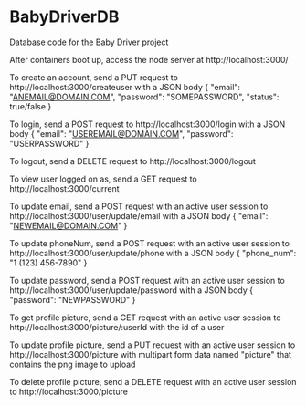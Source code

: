 # BabyDriverDB
Database code for the Baby Driver project

After containers boot up, access the node server at http://localhost:3000/


To create an account, send a PUT request to http://localhost:3000/createuser with a JSON body { "email": "ANEMAIL@DOMAIN.COM", "password": "SOMEPASSWORD", "status": true/false }


To login, send a POST request to http://localhost:3000/login with a JSON body { "email": "USEREMAIL@DOMAIN.COM", "password": "USERPASSWORD" }


To logout, send a DELETE request to http://localhost:3000/logout


To view user logged on as, send a GET request to http://localhost:3000/current


To update email, send a POST request with an active user session to http://localhost:3000/user/update/email with a JSON body { "email": "NEWEMAIL@DOMAIN.COM" }


To update phoneNum, send a POST request with an active user session to http://localhost:3000/user/update/phone with a JSON body { "phone_num": "1 (123) 456-7890" }


To update password, send a POST request with an active user session to http://localhost:3000/user/update/password with a JSON body { "password": "NEWPASSWORD" }


To get profile picture, send a GET request with an active user session to http://localhost:3000/picture/:userId with the id of a user


To update profile picture, send a PUT request with an active user session to http://localhost:3000/picture with multipart form data named "picture" that contains the png image to upload


To delete profile picture, send a DELETE request with an active user session to http://localhost:3000/picture
